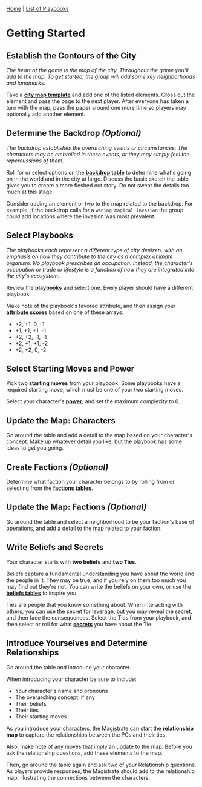 [Home](index.md) | [List of Playbooks](index.md#Playbooks)

# Getting Started

## Establish the Contours of the City
*The heart of the game is the map of the city. Throughout the game you'll add to the map. To get started, the group will add some key neighborhoods and landmarks.*

Take a [**city map template**](city-of-whispers-map-templates.pdf) and add one of the listed elements. Cross out the element and pass the page to the next player. After everyone has taken a turn with the map, pass the paper around one more time so players may optionally add another element.
 
## Determine the Backdrop *(Optional)*
*The backdrop establishes the overarching events or circumstances. The characters may be embroiled in these events, or they may simply feel the repercussions of them.*

Roll for or select options on the [**backdrop table**](Lists.md#backdrops) to determine what's going on in the world and in the city at large. Discuss the basic sketch the table gives you to create a more fleshed out story. Do not sweat the details too much at this stage.

Consider adding an element or two to the map related to the backdrop. For example, if the backdrop calls for a `waning magical invasion` the group could add locations where the invasion was most prevalent.
 
## Select Playbooks
*The playbooks each represent a different type of city denizen, with an emphasis on how they contribute to the city as a complex animate organism. No playbook prescribes an occupation. Instead, the character's occupation or trade or lifestyle is a function of how they are integrated into the city's ecosystem.*

Review the **[playbooks](Playbooks/Overview.md)** and select one. Every player should have a different playbook. 

Make note of the playbook's favored attribute, and then assign your **[attribute scores](Characters.md#Attributes)** based on one of these arrays:  

- +2, +1, 0, -1
- +1, +1, +1, -1
- +2, +2, -1, -1
- +2, +1, +1, -2
- +2, +2, 0, -2
 
## Select Starting Moves and Power
Pick two **starting moves** from your playbook. Some playbooks have a required starting move, which must be one of your two starting moves.

Select your character's **[power](Characters.md#Power)**, and set the maximum complexity to 0.

## Update the Map: Characters
Go around the table and add a detail to the map based on your character's concept. Make up whatever detail you like, but the playbook has some ideas to get you going.

## Create Factions *(Optional)*
Determine what faction your character belongs to by rolling from or selecting from the [**factions tables**](Lists.md#factions).

## Update the Map: Factions *(Optional)*
Go around the table and select a neighborhood to be your faction's base of operations, and add a detail to the map related to your faction.

## Write Beliefs and Secrets
Your character starts with **two beliefs** and **two Ties**.

Beliefs capture a fundamental understanding you have about the world and the people in it. They may be true, and if you rely on them too much you may  find out they're not. You can write the beliefs on your own, or use the [**beliefs tables**](Lists.md#beliefs) to inspire you.

Ties are people that you know something about. When interacting with others, you can use the secret for leverage, but you may reveal the secret, and then face the consequences. Select the Ties from your playbook, and then select or roll for what [**secrets**](Lists.md#secrets) you have about the Tie.

## Introduce Yourselves and Determine Relationships
Go around the table and introduce your character.

When introducing your character be sure to include:

- Your character's name and pronouns
- The overarching concept, if any
- Their beliefs
- Their ties
- Their starting moves

As you introduce your characters, the Magistrate can start the **relationship map** to capture the relationships between the PCs and their ties.

Also, make note of any moves that imply an update to the map. Before you ask the relationship questions, add these elements to the map.

Then, go around the table again and ask two of your Relationship questions. As players provide responses, the Magistrate should add to the relationship map, illustrating the connections between the characters.


